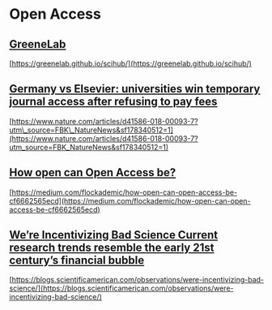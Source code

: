 # Open Access

## [GreeneLab](https://greenelab.github.io/scihub/)

[https://greenelab.github.io/scihub/](https://greenelab.github.io/scihub/)

## [Germany vs Elsevier: universities win temporary journal access after refusing to pay fees](https://www.nature.com/articles/d41586-018-00093-7?utm_source=FBK_NatureNews&sf178340512=1)

[https://www.nature.com/articles/d41586-018-00093-7?utm\_source=FBK\_NatureNews&sf178340512=1](https://www.nature.com/articles/d41586-018-00093-7?utm_source=FBK_NatureNews&sf178340512=1)

## [How open can Open Access be?](https://medium.com/flockademic/how-open-can-open-access-be-cf6662565ecd)

[https://medium.com/flockademic/how-open-can-open-access-be-cf6662565ecd](https://medium.com/flockademic/how-open-can-open-access-be-cf6662565ecd)

## [We’re Incentivizing Bad Science Current research trends resemble the early 21st century’s financial bubble](https://blogs.scientificamerican.com/observations/were-incentivizing-bad-science/)

[https://blogs.scientificamerican.com/observations/were-incentivizing-bad-science/](https://blogs.scientificamerican.com/observations/were-incentivizing-bad-science/)

